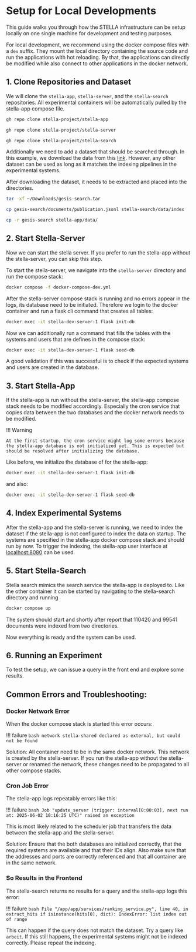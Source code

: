 # Setup for Local Developments

This guide walks you through how the STELLA infrastructure can be setup locally on one single machine for development and testing purposes.

For local development, we recommend using the docker compose files with a `dev` suffix. They mount the local directory containing the source code and run the applications with hot reloading. By that, the applications can directly be modified while also connect to other applications in the docker network.

## 1. Clone Repositories and Dataset
We will clone the `stella-app`, `stella-server`, and the `stella-search` repositories. All experimental containers will be automatically pulled by the stella-app compose file.

```bash
gh repo clone stella-project/stella-app
```

```bash
gh repo clone stella-project/stella-server
```

```bash
gh repo clone stella-project/stella-search
```

Additionally we need to add a dataset that should be searched through. In this example, we download the data from this [link](https://th-koeln.sciebo.de/s/OBm0NLEwz1RYl9N?path=%2F). However, any other dataset can be used as long as it matches the indexing pipelines in the experimental systems.

After downloading the dataset, it needs to be extracted and placed into the directories.
```bash
tar -xf ~/Downloads/gesis-search.tar  

cp gesis-search/documents/publication.jsonl stella-search/data/index 

cp -r gesis-search stella-app/data/
```



## 2. Start Stella-Server
Now we can start the stella server. If you prefer to run the stella-app without the stella-server, you can skip this step.

To start the stella-server, we navigate into the `stella-server` directory and run the compose stack:
```bash
docker compose -f docker-compose-dev.yml
``` 

After the stella-server compose stack is running and no errors appear in the logs, its database need to be initiated. Therefore we login to the docker container and run a flask cli command that creates all tables:
```bash
docker exec -it stella-dev-server-1 flask init-db
```

Now we can additionally run a command that fills the tables with the systems and users that are defines in the compose stack:
```bash
docker exec -it stella-dev-server-1 flask seed-db
```

A good validation if this was successful is to check if the expected systems and users are created in the database.


## 3. Start Stella-App
If the stella-app is run without the stella-server, the stella-app compose stack needs to be modified accordingly. Especially the cron service that copies data between the two databases and the docker network needs to be modified.

!!! Warning

    At the first startup, the cron service might log some errors because the stella-app database is not initialized yet. This is expected but should be resolved after initializing the database.


Like before, we initialize the database of for the stella-app:
```bash
docker exec -it stella-dev-server-1 flask init-db
```
and also:
```bash
docker exec -it stella-dev-server-1 flask seed-db
```

## 4. Index Experimental Systems
After the stella-app and the stella-server is running, we need to index the dataset if the stella-app is not configured to index the data on startup. The systems are specified in the stella-app docker compose stack and should run by now. To trigger the indexing, the stella-app user interface at [localhost:8080](localhost:8080) can be used. 


## 5. Start Stella-Search
Stella search mimics the search service the stella-app is deployed to. Like the other container it can be started by navigating to the stella-search directory and running
```bash
docker compose up
```

The system should start and shortly after report that 110420 and 99541 documents were indexed from two directories.

Now everything is ready and the system can be used.

## 6. Running an Experiment
To test the setup, we can issue a query in the front end and explore some results.



## Common Errors and Troubleshooting:
### Docker Network Error
When the docker compose stack is started this error occurs:

!!! failure
    ```bash
    network stella-shared declared as external, but could not be found
    ```

Solution:
All container need to be in the same docker network. This network is created by the stella-server. If you run the stella-app without the stella-server or renamed the network, these changes need to be propagated to all other compose stacks.

### Cron Job Error
The stella-app logs repeatably errors like this:

!!! failure
    ```bash
    Job "update_server (trigger: interval[0:00:03], next run at: 2025-06-02 10:16:25 UTC)" raised an exception
    ```

This is most likely related to the scheduler job that transfers the data between the stella-app and the stella-server.

Solution:
Ensure that the both databases are initialized correctly, that the required systems are available and that their IDs align. Also make sure that the addresses and ports are correctly referenced and that all container are in the same network.

### So Results in the Frontend
The stella-search returns no results for a query and the stella-app logs this error:

!!! failure
    ```bash
    File "/app/app/services/ranking_service.py", line 40, in extract_hits
        if isinstance(hits[0], dict):
    IndexError: list index out of range
    ```

This can happen if the query does not match the dataset. Try a query like `arbeit`.
If this still happens, the experimental systems might not be indexed correctly. Please repeat the indexing.